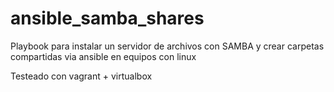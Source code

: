 # ansible_samba_shares

Playbook para instalar un servidor de archivos con SAMBA y crear carpetas compartidas via ansible en equipos con linux

Testeado con vagrant + virtualbox
